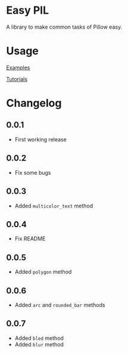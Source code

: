 # Easy PIL
A library to make common tasks of Pillow easy.

# Usage
[Examples](https://github.com/shahriyardx/easy-pil/tree/master/examples)

[Tutorials](https://youtube.com/playlist?list=PLb_oBhGqAlbT4yVqV0TSXggA8b0lZhGhn)

# Changelog

## 0.0.1
- First working release

## 0.0.2
- Fix some bugs

## 0.0.3
- Added `multicolor_text` method

## 0.0.4
- Fix README

## 0.0.5
- Added `polygon` method

## 0.0.6
- Added `arc` and `rounded_bar` methods

## 0.0.7
- Added `bled` method
- Added `blur` method